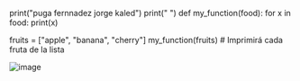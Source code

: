 print("puga fernnadez jorge kaled")
print(" ")
def my_function(food):
    for x in food:
        print(x)

fruits = ["apple", "banana", "cherry"]
my_function(fruits)  # Imprimirá cada fruta de la lista

![image](https://github.com/user-attachments/assets/feb3d8b4-4156-4890-9fa6-a3b0e3a91812)

